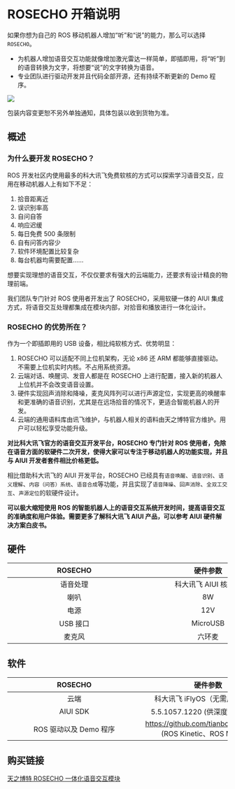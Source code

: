 # ROSECHO 开箱说明

如果你想为自己的 ROS 移动机器人增加“听”和“说”的能力，那么可以选择`ROSECHO`。

- 为机器人增加语音交互功能就像增加激光雷达一样简单，即插即用，将“听”到的语音转换为文字，将想要“说”的文字转换为语音。
- 专业团队进行驱动开发并且代码全部开源，还有持续不断更新的 Demo 程序。

![](https://img.kancloud.cn/c5/ca/c5ca194aac9a32f874dce1ed8a289580_1000x1000.png)

包装内容变更恕不另外单独通知，具体包装以收到货物为准。

## 概述

### 为什么要开发 ROSECHO？
ROS 开发社区内使用最多的科大讯飞免费软核的方式可以探索学习语音交互，应用在移动机器人上有如下不足：
1. 拾音距离近
2. 误识别率高
3. 自问自答
4. 响应迟缓
5. 每日免费 500 条限制
6. 自有问答内容少
7. 软件环境配置比较复杂
8. 每台机器均需要配置……

想要实现理想的语音交互，不仅仅要求有强大的云端能力，还要求有设计精良的物理前端。

我们团队专门针对 ROS 使用者开发出了 ROSECHO，采用软硬一体的 AIUI 集成方式，将语音交互处理都集成在模块内部，对拾音和播放进行一体化设计。

### ROSECHO 的优势所在？
作为一个即插即用的 USB 设备，相比纯软核方式、优势明显：

1. ROSECHO 可以适配不同上位机架构，无论 x86 还 ARM 都能够直接驱动。不需要上位机实时内核。不占用系统资源。
2. 云端对话、唤醒词、发音人都是在 ROSECHO 上进行配置，接入新的机器人上位机并不会改变语音设置。
3. 硬件实现回声消除和降噪，麦克风阵列可以进行声源定位，实现更高的唤醒率和更准确的语音识别，尤其是在远场拾音的情况下，更适合智能机器人的开发。
4. 云端的通用语料库由讯飞维护，与机器人相关的语料由天之博特官方维护。用户可以轻松享受功能升级。

**对比科大讯飞官方的语音交互开发平台，ROSECHO 专门针对 ROS 使用者，免除在语音方面的软硬件二次开发，使得大家可以专注于移动机器人的功能实现，并且与 AIUI 开发者套件相比价格更低。**

相比借助科大讯飞的 AIUI 开发平台，ROSECHO 已经具有`语音唤醒`、`语音识别`、`语义理解`、`内容（问答）系统`、`语音合成`等功能，并且实现了`语音降噪`、`回声消除`、`全双工交互`、`声源定位`的软硬件设计。

**可以极大缩短使用 ROS 的智能机器人上的语音交互系统开发时间，提高语音交互的准确度和用户体验。需要更多了解科大讯飞 AIUI 产品，可以参考 AIUI 硬件解决方案白皮书。**

## 硬件

|<div style="width:290px">ROSECHO</div>| <div style="width:290px"> 硬件参数</div> |
|:--:|:--:|
|语音处理 | 科大讯飞 AIUI 核心板|
|喇叭|8W|
|电源|12V|
|USB 接口|MicroUSB|
|麦克风 |六环麦|

## 软件

|<div style="width:290px">ROSECHO</div>| <div style="width:290px"> 硬件参数</div> |
|:--:|:--:|
|云端 | 科大讯飞 iFlyOS（无需用户维护）|
|AIUI SDK|5.5.1057.1220 (供深度开发者维护)|
|ROS 驱动以及 Demo 程序|https://github.com/tianbot/rosecho.git (ROS Kinetic、ROS Melodic)|

## 购买链接

[天之博特 ROSECHO 一体化语音交互模块](https://item.taobao.com/item.htm?id=607094712042)
